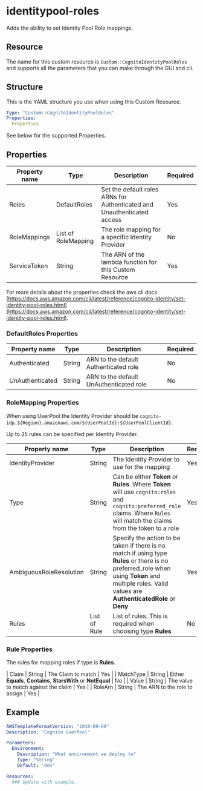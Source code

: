 # identitypool-roles

Adds the ability to set Identity Pool Role mappings.

## Resource

The name for this custom resource is `Custom::CognitoIdentityPoolRoles` and
supports all the parameters that you can make through the GUI and cli.

## Structure

This is the YAML structure you use when using this Custom Resource.

```yaml
Type: "Custom::CognitoIdentityPoolRoles"
Properties:
  Properties
```

See below for the supported Properties.

## Properties

| Property name | Type | Description | Required |
| - | - | - | - |
| Roles | DefaultRoles | Set the default roles ARNs for Authenticated and Unauthenticated access | Yes |
| RoleMappings | List of RoleMapping | The role mapping for a specific Identity Provider | No |
| ServiceToken | String | The ARN of the lambda function for this Custom Resource | Yes |

For more details about the properties check the aws cli docs [https://docs.aws.amazon.com/cli/latest/reference/cognito-identity/set-identity-pool-roles.html](https://docs.aws.amazon.com/cli/latest/reference/cognito-identity/set-identity-pool-roles.html).

### DefaultRoles Properties

| Property name | Type | Description | Required |
| - | - | - | - |
| Authenticated | String | ARN to the default Authenticated role | No |
| UnAuthenticated | String | ARN to the default UnAuthenticated role | No |

### RoleMapping Properties

When using UserPool the Identity Provider should be `cognito-idp.${Region}.amazonaws.com/${UserPoolId}:${UserPoolClientId}`.

Up to 25 rules can be specified per Identity Provider.

| Property name | Type | Description | Required |
| - | - | - | - |
| IdentityProvider | String | The Identity Provider to use for the mapping | Yes |
| Type | String | Can be either **Token** or **Rules**. Where **Token** will use `cognito:roles` and `cognito:preferred_role` claims. Where `Rules` will match the claims from the token to a role | Yes |
| AmbiguousRoleResolution | String | Specify the action to be taken if there is no match if using type **Rules** or there is no preferred_role when using **Token** and multiple roles. Valid values are **AuthenticatedRole** or **Deny** | Yes |
| Rules | List of Rule | List of rules. This is required when choosing type **Rules** | No |

### Rule Properties

The rules for mapping roles if type is **Rules**.

| Claim | String | The Claim to match | Yes |
| MatchType | String | Either **Equals**, **Contains**, **StarsWith** or **NotEqual** | No |
| Value | String | The value to match against the claim | Yes |
| RoleArn | String | The ARN to the role to assign | Yes |

## Example

```yaml
AWSTemplateFormatVersion: "2010-09-09"
Description: "Cognito UserPool"

Parameters:
  Environment:
    Description: "What environment we deploy to"
    Type: "String"
    Default: "dev"

Resources:
  ### Update with example.
```